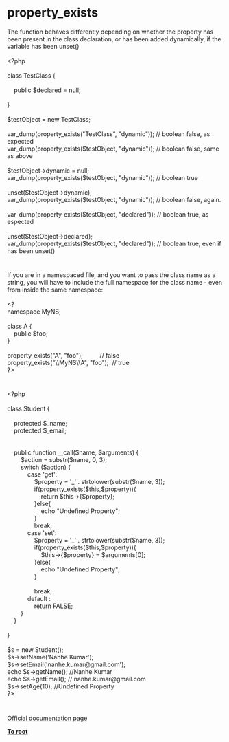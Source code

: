 # property_exists




<div class="phpcode"><span class="html">
The function behaves differently depending on whether the property has been present in the class declaration, or has been added dynamically, if the variable has been unset()<br><br><span class="default">&lt;?php<br><br></span><span class="keyword">class </span><span class="default">TestClass </span><span class="keyword">{<br><br>&#xA0; &#xA0; public </span><span class="default">$declared </span><span class="keyword">= </span><span class="default">null</span><span class="keyword">;<br>&#xA0; &#xA0; <br>}<br><br></span><span class="default">$testObject </span><span class="keyword">= new </span><span class="default">TestClass</span><span class="keyword">;<br><br></span><span class="default">var_dump</span><span class="keyword">(</span><span class="default">property_exists</span><span class="keyword">(</span><span class="string">&quot;TestClass&quot;</span><span class="keyword">, </span><span class="string">&quot;dynamic&quot;</span><span class="keyword">)); </span><span class="comment">// boolean false, as expected<br></span><span class="default">var_dump</span><span class="keyword">(</span><span class="default">property_exists</span><span class="keyword">(</span><span class="default">$testObject</span><span class="keyword">, </span><span class="string">&quot;dynamic&quot;</span><span class="keyword">)); </span><span class="comment">// boolean false, same as above<br><br></span><span class="default">$testObject</span><span class="keyword">-&gt;</span><span class="default">dynamic </span><span class="keyword">= </span><span class="default">null</span><span class="keyword">;<br></span><span class="default">var_dump</span><span class="keyword">(</span><span class="default">property_exists</span><span class="keyword">(</span><span class="default">$testObject</span><span class="keyword">, </span><span class="string">&quot;dynamic&quot;</span><span class="keyword">)); </span><span class="comment">// boolean true<br><br></span><span class="keyword">unset(</span><span class="default">$testObject</span><span class="keyword">-&gt;</span><span class="default">dynamic</span><span class="keyword">);<br></span><span class="default">var_dump</span><span class="keyword">(</span><span class="default">property_exists</span><span class="keyword">(</span><span class="default">$testObject</span><span class="keyword">, </span><span class="string">&quot;dynamic&quot;</span><span class="keyword">)); </span><span class="comment">// boolean false, again.<br><br></span><span class="default">var_dump</span><span class="keyword">(</span><span class="default">property_exists</span><span class="keyword">(</span><span class="default">$testObject</span><span class="keyword">, </span><span class="string">&quot;declared&quot;</span><span class="keyword">)); </span><span class="comment">// boolean true, as espected<br><br></span><span class="keyword">unset(</span><span class="default">$testObject</span><span class="keyword">-&gt;</span><span class="default">declared</span><span class="keyword">);<br></span><span class="default">var_dump</span><span class="keyword">(</span><span class="default">property_exists</span><span class="keyword">(</span><span class="default">$testObject</span><span class="keyword">, </span><span class="string">&quot;declared&quot;</span><span class="keyword">)); </span><span class="comment">// boolean true, even if has been unset()</span>
</span>
</div>
  

#


<div class="phpcode"><span class="html">
If you are in a namespaced file, and you want to pass the class name as a string, you will have to include the full namespace for the class name - even from inside the same namespace:<br><br>&lt;?<br>namespace MyNS;<br><br>class A {<br>&#xA0; &#xA0; public $foo;<br>}<br><br>property_exists(&quot;A&quot;, &quot;foo&quot;);&#xA0; &#xA0; &#xA0; &#xA0; &#xA0; // false<br>property_exists(&quot;\\MyNS\\A&quot;, &quot;foo&quot;);&#xA0; // true<br>?&gt;</span>
</div>
  

#


<div class="phpcode"><span class="html">
<span class="default">&lt;?php<br><br></span><span class="keyword">class </span><span class="default">Student </span><span class="keyword">{<br><br>&#xA0; &#xA0; protected </span><span class="default">$_name</span><span class="keyword">;<br>&#xA0; &#xA0; protected </span><span class="default">$_email</span><span class="keyword">;<br>&#xA0; &#xA0; <br><br>&#xA0; &#xA0; public function </span><span class="default">__call</span><span class="keyword">(</span><span class="default">$name</span><span class="keyword">, </span><span class="default">$arguments</span><span class="keyword">) {<br>&#xA0; &#xA0; &#xA0; &#xA0; </span><span class="default">$action </span><span class="keyword">= </span><span class="default">substr</span><span class="keyword">(</span><span class="default">$name</span><span class="keyword">, </span><span class="default">0</span><span class="keyword">, </span><span class="default">3</span><span class="keyword">);<br>&#xA0; &#xA0; &#xA0; &#xA0; switch (</span><span class="default">$action</span><span class="keyword">) {<br>&#xA0; &#xA0; &#xA0; &#xA0; &#xA0; &#xA0; case </span><span class="string">&apos;get&apos;</span><span class="keyword">:<br>&#xA0; &#xA0; &#xA0; &#xA0; &#xA0; &#xA0; &#xA0; &#xA0; </span><span class="default">$property </span><span class="keyword">= </span><span class="string">&apos;_&apos; </span><span class="keyword">. </span><span class="default">strtolower</span><span class="keyword">(</span><span class="default">substr</span><span class="keyword">(</span><span class="default">$name</span><span class="keyword">, </span><span class="default">3</span><span class="keyword">));<br>&#xA0; &#xA0; &#xA0; &#xA0; &#xA0; &#xA0; &#xA0; &#xA0; if(</span><span class="default">property_exists</span><span class="keyword">(</span><span class="default">$this</span><span class="keyword">,</span><span class="default">$property</span><span class="keyword">)){<br>&#xA0; &#xA0; &#xA0; &#xA0; &#xA0; &#xA0; &#xA0; &#xA0; &#xA0; &#xA0; return </span><span class="default">$this</span><span class="keyword">-&gt;{</span><span class="default">$property</span><span class="keyword">};<br>&#xA0; &#xA0; &#xA0; &#xA0; &#xA0; &#xA0; &#xA0; &#xA0; }else{<br>&#xA0; &#xA0; &#xA0; &#xA0; &#xA0; &#xA0; &#xA0; &#xA0; &#xA0; &#xA0; echo </span><span class="string">&quot;Undefined Property&quot;</span><span class="keyword">;<br>&#xA0; &#xA0; &#xA0; &#xA0; &#xA0; &#xA0; &#xA0; &#xA0; }<br>&#xA0; &#xA0; &#xA0; &#xA0; &#xA0; &#xA0; &#xA0; &#xA0; break;<br>&#xA0; &#xA0; &#xA0; &#xA0; &#xA0; &#xA0; case </span><span class="string">&apos;set&apos;</span><span class="keyword">:<br>&#xA0; &#xA0; &#xA0; &#xA0; &#xA0; &#xA0; &#xA0; &#xA0; </span><span class="default">$property </span><span class="keyword">= </span><span class="string">&apos;_&apos; </span><span class="keyword">. </span><span class="default">strtolower</span><span class="keyword">(</span><span class="default">substr</span><span class="keyword">(</span><span class="default">$name</span><span class="keyword">, </span><span class="default">3</span><span class="keyword">));<br>&#xA0; &#xA0; &#xA0; &#xA0; &#xA0; &#xA0; &#xA0; &#xA0; if(</span><span class="default">property_exists</span><span class="keyword">(</span><span class="default">$this</span><span class="keyword">,</span><span class="default">$property</span><span class="keyword">)){<br>&#xA0; &#xA0; &#xA0; &#xA0; &#xA0; &#xA0; &#xA0; &#xA0; &#xA0; &#xA0; </span><span class="default">$this</span><span class="keyword">-&gt;{</span><span class="default">$property</span><span class="keyword">} = </span><span class="default">$arguments</span><span class="keyword">[</span><span class="default">0</span><span class="keyword">];<br>&#xA0; &#xA0; &#xA0; &#xA0; &#xA0; &#xA0; &#xA0; &#xA0; }else{<br>&#xA0; &#xA0; &#xA0; &#xA0; &#xA0; &#xA0; &#xA0; &#xA0; &#xA0; &#xA0; echo </span><span class="string">&quot;Undefined Property&quot;</span><span class="keyword">;<br>&#xA0; &#xA0; &#xA0; &#xA0; &#xA0; &#xA0; &#xA0; &#xA0; }<br>&#xA0; &#xA0; &#xA0; &#xA0; &#xA0; &#xA0; &#xA0; &#xA0; <br>&#xA0; &#xA0; &#xA0; &#xA0; &#xA0; &#xA0; &#xA0; &#xA0; break;<br>&#xA0; &#xA0; &#xA0; &#xA0; &#xA0; &#xA0; default :<br>&#xA0; &#xA0; &#xA0; &#xA0; &#xA0; &#xA0; &#xA0; &#xA0; return </span><span class="default">FALSE</span><span class="keyword">;<br>&#xA0; &#xA0; &#xA0; &#xA0; }<br>&#xA0; &#xA0; }<br><br>}<br><br></span><span class="default">$s </span><span class="keyword">= new </span><span class="default">Student</span><span class="keyword">();<br></span><span class="default">$s</span><span class="keyword">-&gt;</span><span class="default">setName</span><span class="keyword">(</span><span class="string">&apos;Nanhe Kumar&apos;</span><span class="keyword">);<br></span><span class="default">$s</span><span class="keyword">-&gt;</span><span class="default">setEmail</span><span class="keyword">(</span><span class="string">&apos;nanhe.kumar@gmail.com&apos;</span><span class="keyword">);<br>echo </span><span class="default">$s</span><span class="keyword">-&gt;</span><span class="default">getName</span><span class="keyword">(); </span><span class="comment">//Nanhe Kumar<br></span><span class="keyword">echo </span><span class="default">$s</span><span class="keyword">-&gt;</span><span class="default">getEmail</span><span class="keyword">(); </span><span class="comment">// nanhe.kumar@gmail.com<br></span><span class="default">$s</span><span class="keyword">-&gt;</span><span class="default">setAge</span><span class="keyword">(</span><span class="default">10</span><span class="keyword">); </span><span class="comment">//Undefined Property<br></span><span class="default">?&gt;</span>
</span>
</div>
  

#

[Official documentation page](https://www.php.net/manual/en/function.property-exists.php)

**[To root](/README.md)**
